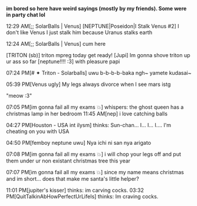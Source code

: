 <b><p> im bored so here have weird sayings (mostly by my friends). Some were in party chat lol </p></b>


12:29 AM[;; SolarBalls | Venus] [NEPTUNE|Poseidon|I Stalk Venus #2] I don't like Venus I just stalk him because Uranus stalks earth

12:24 AM[;; SolarBalls | Venus] cum here

[TRITON (sb)] triton mpreg today get ready!
[Jupi] Im gonna shove triton up ur ass so far
[neptune!!!! :3] with pleasure papi

07:24 PM[# ✦ Triton - Solarballs] uwu b-b-b-b-baka ngh~ yamete kudasai~

05:39 PM[Venus ugly] My legs always divorce when I see mars istg

"meow :3"

07:05 PM[im gonna fail all my exams 💥] whispers: the ghost queen has a christmas lamp in her bedroom
11:45 AM[nep] i love catching balls

04:27 PM[Houston - USA int ilysm] thinks: Sun-chan... I... I... I.... I'm cheating on you with USA

04:50 PM[femboy neptune uwu] Nya ichi ni san nya arigato

07:08 PM[im gonna fail all my exams 💥] i will chop your legs off and put them under ur non existant christmas tree this year

07:07 PM[im gonna fail all my exams 💥] since my name means christmas and im short... does that make me santa's little helper?

11:01 PM[jupiter's kisser] thinks: im carving cocks.
03:32 PM[QuitTalkinAbHowPerfectUrLifeIs] thinks: Im craving cocks.
